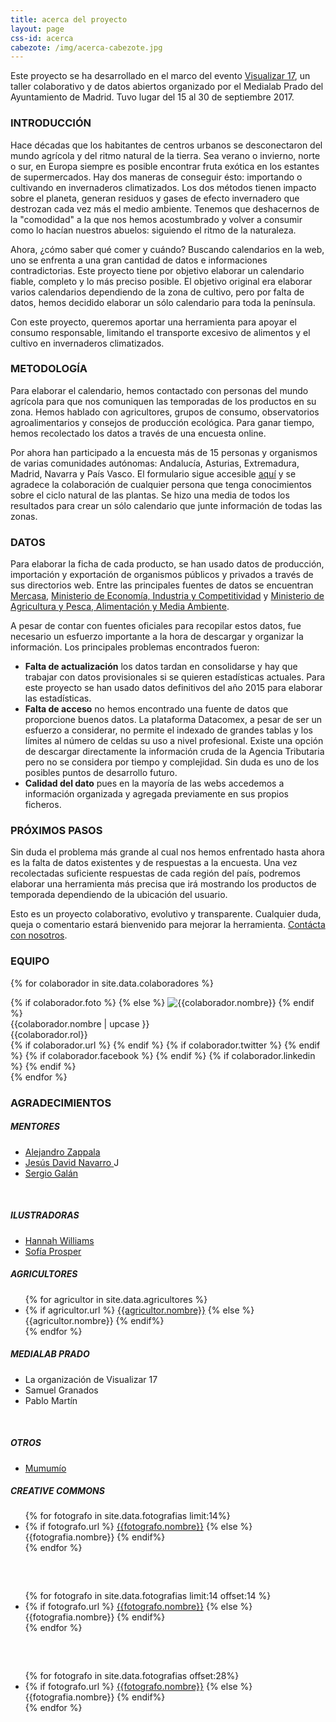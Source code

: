 ```yaml
---
title: acerca del proyecto
layout: page
css-id: acerca
cabezote: /img/acerca-cabezote.jpg
---
```


Este proyecto se ha desarrollado en el marco del evento [Visualizar 17](http://medialab-prado.es/article/visualizar17-migraciones-proyectos-seleccionados), un taller colaborativo y de datos abiertos organizado por el Medialab Prado del Ayuntamiento de Madrid. Tuvo lugar del 15 al 30 de septiembre 2017.

### INTRODUCCIÓN
Hace décadas que los habitantes de centros urbanos se desconectaron del mundo agrícola y del ritmo natural de la tierra. Sea verano o invierno, norte o sur, en Europa siempre es posible encontrar fruta exótica en los estantes de supermercados. Hay dos maneras de conseguir ésto: importando o cultivando en invernaderos climatizados. Los dos métodos tienen impacto sobre el planeta, generan residuos y gases de efecto invernadero que destrozan cada vez más el medio ambiente. Tenemos que deshacernos de la "comodidad" a la que nos hemos acostumbrado y volver a consumir como lo hacían nuestros abuelos: siguiendo el ritmo de la naturaleza.

Ahora, ¿cómo saber qué comer y cuándo? Buscando calendarios en la web, uno se enfrenta a una gran cantidad de datos e informaciones contradictorias. Este proyecto tiene por objetivo elaborar un calendario fiable, completo y lo más preciso posible. El objetivo original era elaborar varios calendarios dependiendo de la zona de cultivo, pero por falta de datos, hemos decidido elaborar un sólo calendario para toda la península.

Con este proyecto, queremos aportar una herramienta para apoyar el consumo responsable, limitando el transporte excesivo de alimentos y el cultivo en invernaderos climatizados.


### METODOLOGÍA
Para elaborar el calendario, hemos contactado con personas del mundo agrícola para que nos comuniquen las temporadas de los productos en su zona. Hemos hablado con agricultores, grupos de consumo, observatorios agroalimentarios y consejos de producción ecológica. Para ganar tiempo, hemos recolectado los datos a través de una encuesta online.

Por ahora han participado a la encuesta más de 15 personas y organismos de varias comunidades autónomas: Andalucía, Asturias, Extremadura, Madrid, Navarra y País Vasco. El formulario sigue accesible [aquí](https://goo.gl/forms/TQiNrQp6pvbUiLWI2) y se agradece la colaboración de cualquier persona que tenga conocimientos sobre el ciclo natural de las plantas. Se hizo una media de todos los resultados para crear un sólo calendario que junte información de todas las zonas.

### DATOS
Para elaborar la ficha de cada producto, se han usado datos de producción, importación y exportación de organismos públicos y privados a través de sus directorios web. Entre las principales fuentes de datos se encuentran [Mercasa](http://mercasa.es/), [Ministerio de Economía, Industria y Competitividad](http://datacomex.comercio.es/principal_comex_es.aspx) y [Ministerio de Agricultura y Pesca, Alimentación y Media Ambiente](http://www.mapama.gob.es/es/estadistica/temas/publicaciones/anuario-de-estadistica/).

A pesar de contar con fuentes oficiales para recopilar estos datos, fue necesario un esfuerzo importante a la hora de descargar y organizar la información. Los principales problemas encontrados fueron:
 * **Falta de actualización** los datos tardan en consolidarse y hay que trabajar con datos provisionales si se quieren estadísticas actuales. Para este proyecto se han usado datos definitivos del año 2015 para elaborar las estadísticas.
 * **Falta de acceso** no hemos encontrado una fuente de datos que proporcione buenos datos. La plataforma Datacomex, a pesar de ser un esfuerzo a considerar, no permite el indexado de grandes tablas y los límites al número de celdas su uso a nivel profesional. Existe una opción de descargar directamente la información cruda de la Agencia Tributaria pero no se considera por tiempo y complejidad. Sin duda es uno de los posibles puntos de desarrollo futuro.
 * **Calidad del dato** pues en la mayoría de las webs accedemos a información organizada y agregada previamente en sus propios ficheros.

### PRÓXIMOS PASOS
Sin duda el problema más grande al cual nos hemos enfrentado hasta ahora es la falta de datos existentes y de respuestas a la encuesta. Una vez recolectadas suficiente respuestas de cada región del país, podremos elaborar una herramienta más precisa que irá mostrando los productos de temporada dependiendo de la ubicación del usuario.

Esto es un proyecto colaborativo, evolutivo y transparente. Cualquier duda, queja o comentario estará bienvenido para mejorar la herramienta. [Contácta con nosotros]({{site.url}}/contacto).

### EQUIPO
<div class="row">

{% for colaborador in site.data.colaboradores %}
  <div class="col-sm-4 col-xs-6 colaborador" >
    {% if colaborador.foto %}
    {% else %}
      <img class="img-responsive " src="https://robohash.org/{{colaborador.nombre | url_encode}}" alt="{{colaborador.nombre}}" title="{{colaborador.nombre}}">
    {% endif %}
    <div class="pull-left">
    {{colaborador.nombre | upcase }}<br>
    {{colaborador.rol}}<br>
    </div>
    <div class="pull-right">
    {% if colaborador.url %}
      <a href="{{colaborador.url}}" target="_blank"><i class="fa fa-home"></i></a>
    {% endif %}
    {% if colaborador.twitter %}
      <a href="https://twitter.com/{{colaborador.twitter}}" target="_blank"><i class="fa fa-twitter"></i></a>
    {% endif %}
    {% if colaborador.facebook %}
      <a href="{{colaborador.facebook}}" target="_blank"><i class="fa fa-facebook"></i></a>
    {% endif %}
    {% if colaborador.linkedin %}
      <a href="{{colaborador.linkedin}}" target="_blank"><i class="fa fa-linkedin"></i></a>
    {% endif %}
    </div>
  </div>
{% endfor %}
</div>

### AGRADECIMIENTOS
<div class="row">
  <div class="col-sm-4 col-xs-12" >
  <h5>MENTORES</h5>
  <ul>
    <li> <a href="https://twitter.com/alayzappala" target="_blank"> Alejandro Zappala </a> </li>
    <li> <a href="https://twitter.com/jesusda" target="_blank"> Jesús David Navarro </a> J</li>
    <li> <a href="https://twitter.com/sergioeclectico" target="_blank"> Sergio Galán </a> </li>
  </ul>
  <br>
  <h5>ILUSTRADORAS</h5>
  <ul>
    <li> <a href="https://twitter.com/LittleMsNimbus" target="_blank"> Hannah Williams </a> </li>
    <li> <a href="https://twitter.com/sofipros" target="_blank"> Sofía Prosper </a> </li>
  </ul>

  </div>
  <div class="col-sm-4 col-xs-12" >
  <h5>AGRICULTORES</h5>
  <ul>
    {% for agricultor in site.data.agricultores %}
    <li>
      {% if agricultor.url %}
        <a href="{{agricultor.url}}">{{agricultor.nombre}}</a>
      {% else %}
        {{agricultor.nombre}}
      {% endif%}
    </li>
    {% endfor %}
  </ul>
  </div>
  <div class="col-sm-4 col-xs-12" >
  <h5>MEDIALAB PRADO</h5>
  <ul>
    <li>La organización de Visualizar 17</li>
    <li>Samuel Granados</li>
    <li>Pablo Martín</li>
  </ul>
  <br>
  <h5>OTROS</h5>
  <ul>
    <li> <a href="http://www.mumumio.com/" target="_blank"> Mumumío </a> </li>
  </ul>
  </div>
</div>

<div class="row">
  <div class="col-sm-4 col-xs-12" >
  <h5>CREATIVE COMMONS</h5>
  <ul>
    {% for fotografo in site.data.fotografias limit:14%}
    <li>
      {% if fotografo.url %}
        <a href="{{fotografo.url}}">{{fotografo.nombre}}</a>
      {% else %}
        {{fotografia.nombre}}
      {% endif%}
    </li>
    {% endfor %}
  </ul>
  </div>
  <div class="col-sm-4 col-xs-12" >
  <h5>&nbsp;</h5>
  <ul>
    {% for fotografo in site.data.fotografias limit:14 offset:14 %}
    <li>
      {% if fotografo.url %}
        <a href="{{fotografo.url}}">{{fotografo.nombre}}</a>
      {% else %}
        {{fotografia.nombre}}
      {% endif%}
    </li>
    {% endfor %}
  </ul>
  </div>
  <div class="col-sm-4 col-xs-12" >
  <h5>&nbsp;</h5>
  <ul>
    {% for fotografo in site.data.fotografias offset:28%}
    <li>
      {% if fotografo.url %}
        <a href="{{fotografo.url}}">{{fotografo.nombre}}</a>
      {% else %}
        {{fotografia.nombre}}
      {% endif%}
    </li>
    {% endfor %}
  </ul>
  </div>
</div>
